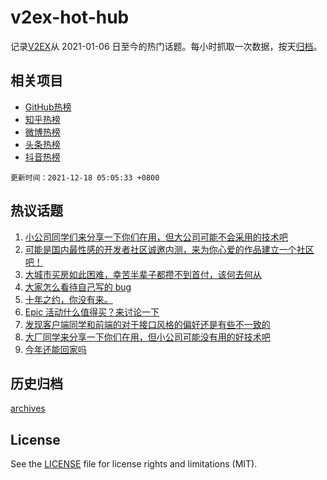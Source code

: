 # v2ex-hot-hub

 记录[V2EX](https://www.v2ex.com/)从 2021-01-06 日至今的热门话题。每小时抓取一次数据，按天[归档](archives)。
 
 ## 相关项目

- [GitHub热榜](https://github.com/lonnyzhang423/github-hot-hub)
- [知乎热榜](https://github.com/lonnyzhang423/zhihu-hot-hub)
- [微博热榜](https://github.com/lonnyzhang423/weibo-hot-hub)
- [头条热榜](https://github.com/lonnyzhang423/toutiao-hot-hub)
- [抖音热榜](https://github.com/lonnyzhang423/douyin-hot-hub)


 `更新时间：2021-12-18 05:05:33 +0800`

## 热议话题

1. [小公司同学们来分享一下你们在用，但大公司可能不会采用的技术吧](https://www.v2ex.com/t/822738)
1. [可能是国内最性感的开发者社区诚邀内测，来为你心爱的作品建立一个社区吧！](https://www.v2ex.com/t/822746)
1. [大城市买房如此困难，幸苦半辈子都攒不到首付，该何去何从](https://www.v2ex.com/t/822778)
1. [大家怎么看待自己写的 bug](https://www.v2ex.com/t/822756)
1. [十年之约，你没有来。](https://www.v2ex.com/t/822731)
1. [Epic 活动什么值得买？来讨论一下](https://www.v2ex.com/t/822725)
1. [发现客户端同学和前端的对于接口风格的偏好还是有些不一致的](https://www.v2ex.com/t/822769)
1. [大厂同学来分享一下你们在用，但小公司可能没有用的好技术吧](https://www.v2ex.com/t/822720)
1. [今年还能回家吗](https://www.v2ex.com/t/822735)

## 历史归档

[archives](archives)

## License

See the [LICENSE](LICENSE) file for license rights and limitations (MIT).
